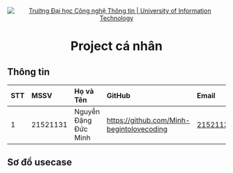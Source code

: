 <p align="center">
  <a href="https://www.uit.edu.vn/" title="Trường Đại học Công nghệ Thông tin" style="border: none;">
    <img src="https://i.imgur.com/WmMnSRt.png" alt="Trường Đại học Công nghệ Thông tin | University of Information Technology">
  </a>
</p>

<h1 align="center"><b>Project cá nhân</b></h1>


## Thông tin
| STT | MSSV     | Họ và Tên         | GitHub                           | Email                  |
| :-- | :------- | :---------------- | :------------------------------- | :--------------------- |
| 1   | 21521131| Nguyễn Đặng Đức Minh    | https://github.com/Minh-begintolovecoding     | 21521131@gm.uit.edu.vn |

## Sơ đồ usecase
